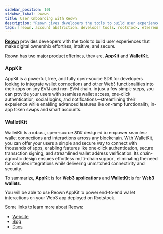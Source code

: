 ```yaml
---
sidebar_position: 101
sidebar_label: Reown
title: User Onboarding with Reown
description: "Reown gives developers the tools to build user experiences that make digital ownership effortless, intuitive, and secure." 
tags: [reown, account abstraction, developer tools, rootstock, ethereum, dApps, wallets, solana, wallet connections, wallet infrastructure]
---
```



**[Reown](https://reown.com/?utm_source=rootstock&utm_medium=docs&utm_campaign=backlinks)** provides developers with the tools to build user experiences that make digital ownership effortless, intuitive, and secure.

Reown has two major product offerings, they are, **AppKit** and **WalletKit**.

### AppKit

AppKit is a powerful, free, and fully open-source SDK for developers looking to integrate wallet connections and other Web3 functionalities into their apps on any EVM and non-EVM chain. In just a few simple steps, you can provide your users with seamless wallet access, one-click authentication, social logins, and notifications—streamlining their experience while enabling advanced features like on-ramp functionality, in-app token swaps and smart accounts.

### WalletKit
WalletKit is a robust, open-source SDK designed to empower seamless wallet connections and interactions across any blockchain. With WalletKit, you can offer your users a simple and secure way to connect with thousands of apps, enabling features like one-click authentication, secure transaction signing, and streamlined wallet address verification. Its chain-agnostic design ensures effortless multi-chain support, eliminating the need for complex integrations while delivering unmatched connectivity and security.

To summarize, **AppKit** is for **Web3 applications** and **WalletKit** is for **Web3 wallets**.

You will be able to use Reown AppKit to power end-to-end wallet interactions on your Web3 app deployed on Rootstock.

Some links to learn more about Reown:
- [Website](https://reown.com/?utm_source=rootstock&utm_medium=docs&utm_campaign=backlinks)
- [Blog](https://reown.com/blog?utm_source=rootstock&utm_medium=docs&utm_campaign=backlinks)
- [Docs](https://docs.reown.com/?utm_source=rootstock&utm_medium=docs&utm_campaign=backlinks)
